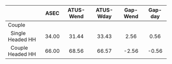
|                      |         ASEC |    ATUS-Wend |    ATUS-Wday |     Gap-Wend |      Gap-day |
| -------------------- | :----------: | :----------: | :----------: | :----------: | :----------: |
| Couple               |              |              |              |              |              |
| &nbsp;&nbsp;Single Headed HH |        34.00 |        31.44 |        33.43 |         2.56 |         0.56 |
| &nbsp;&nbsp;Couple Headed HH |        66.00 |        68.56 |        66.57 |        -2.56 |        -0.56 |

